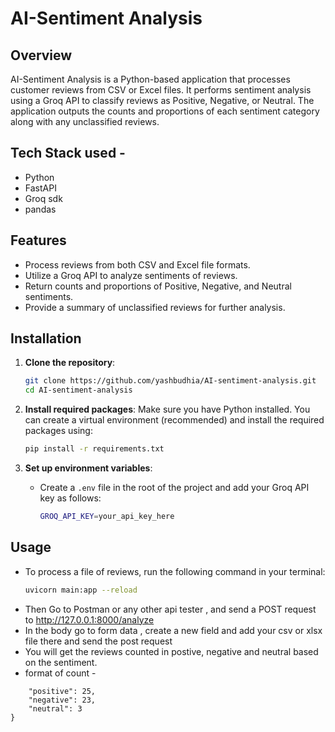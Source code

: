 # AI-Sentiment Analysis

## Overview

AI-Sentiment Analysis is a Python-based application that processes customer reviews from CSV or Excel files. It performs sentiment analysis using a Groq API to classify reviews as Positive, Negative, or Neutral. The application outputs the counts and proportions of each sentiment category along with any unclassified reviews.

## Tech Stack used -

- Python
- FastAPI
- Groq sdk
- pandas

## Features

- Process reviews from both CSV and Excel file formats.
- Utilize a Groq API to analyze sentiments of reviews.
- Return counts and proportions of Positive, Negative, and Neutral sentiments.
- Provide a summary of unclassified reviews for further analysis.

## Installation

1. **Clone the repository**:

   ```bash
   git clone https://github.com/yashbudhia/AI-sentiment-analysis.git
   cd AI-sentiment-analysis
   ```

2. **Install required packages**:
   Make sure you have Python installed. You can create a virtual environment (recommended) and install the required packages using:

   ```bash
   pip install -r requirements.txt
   ```

3. **Set up environment variables**:
   - Create a `.env` file in the root of the project and add your Groq API key as follows:
     ```bash
     GROQ_API_KEY=your_api_key_here
     ```

## Usage

- To process a file of reviews, run the following command in your terminal:
  ```bash
  uvicorn main:app --reload
  ```
- Then Go to Postman or any other api tester , and send a POST request to http://127.0.0.1:8000/analyze
- In the body go to form data , create a new field and add your csv or xlsx file there and send the post request
- You will get the reviews counted in postive, negative and neutral based on the sentiment.
- format of count -

```{
    "positive": 25,
    "negative": 23,
    "neutral": 3
}
```
